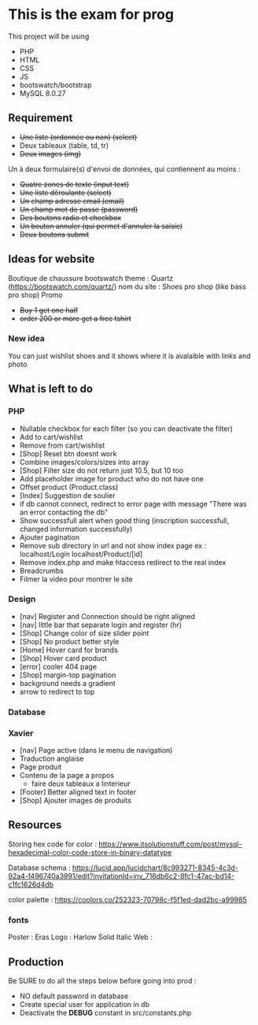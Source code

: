 # This is the exam for prog
This project will be using
- PHP
- HTML
- CSS
- JS
- bootswatch/bootstrap
- MySQL 8.0.27


## Requirement
- ~~Une liste (ordonnée ou non) (select)~~
- Deux tableaux (table, td, tr)
- ~~Deux images (img)~~

Un à deux formulaire(s) d'envoi de données, qui contiennent au moins :
- ~~Quatre zones de texte (input text)~~
- ~~Une liste déroulante (select)~~
- ~~Un champ adresse email (email)~~
- ~~Un champ mot de passe (password)~~
- ~~Des boutons radio et checkbox~~
- ~~Un bouton annuler (qui permet d'annuler la saisie)~~
- ~~Deux boutons submit~~

## Ideas for website
Boutique de chaussure
bootswatch theme : Quartz (https://bootswatch.com/quartz/)
nom du site : Shoes pro shop (like bass pro shop)
Promo
- ~~Buy 1 get one half~~
- ~~order 200 or more get a free tshirt~~

### New idea
You can just wishlist shoes and it shows where it is avalaible with links and photo

## What is left to do 
### PHP
- Nullable checkbox for each filter (so you can deactivate the filter)
- Add to cart/wishlist
- Remove from cart/wishlist
- [Shop] Reset btn doesnt work
- Combine images/colors/sizes into array
- [Shop] Filter size do not return just 10.5, but 10 too
- Add placeholder image for product who do not have one
- Offset product (Product.class)
- [Index] Suggestion de soulier
- if db cannot connect, redirect to error page with message "There was an error contacting the db"
- Show successfull alert when good thing (inscription successfull, changed information successfully)
- Ajouter pagination
- Remove sub directory in url and not show index page
ex : localhost/Login
localhost/Product/[id]
- Remove index.php and make htaccess redirect to the real index
- Breadcrumbs
- Filmer la video pour montrer le site

### Design
- [nav] Register and Connection should be right aligned
- [nav] little bar that separate login and register (hr)
- [Shop] Change color of size slider point
- [Shop] No product better style
- [Home] Hover card for brands
- [Shop] Hover card product
- [error] cooler 404 page
- [Shop] margin-top pagination
- background needs a gradient
- arrow to redirect to top

### Database


### Xavier
- [nav] Page active (dans le menu de navigation)
- Traduction anglaise
- Page produit
- Contenu de la page a propos
    - faire deux tableaux a linterieur
- [Footer] Better aligned text in footer
- [Shop] Ajouter images de produits



## Resources
Storing hex code for color : https://www.itsolutionstuff.com/post/mysql-hexadecimal-color-code-store-in-binary-datatype

Database schema : https://lucid.app/lucidchart/8c993271-8345-4c3d-92a4-f496740a3991/edit?invitationId=inv_716db6c2-8fc1-47ac-bd14-c1fc1626d4db

color palette : https://coolors.co/252323-70798c-f5f1ed-dad2bc-a99985

### fonts
Poster          : Eras
Logo            : Harlow Solid Italic
Web             : 


## Production
Be SURE to do all the steps below before going into prod :
- NO default password in database
- Create special user for application in db
- Deactivate the __DEBUG__ constant in src/constants.php
